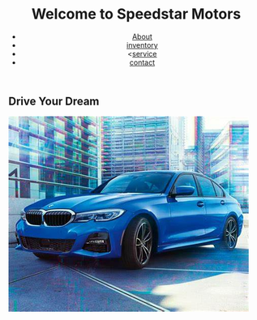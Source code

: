 <DOCTYPE html>
<html lang="en">
<head>
  <title>Speedstar Motors</title>
</head>
<header>
  <h1>Welcome to Speedstar Motors</h1>
<nav>
  <ul>
 <li><a href="about">About</a></li>
  <li><a href="inventory">inventory</a></li>
  <li><<a href="services">service</a></li>
  <li><a href="contact">contact</a></li>
  </ul>
</nav>
</header>
<main>
  <h2>Drive Your Dream</h2>
  <img src="car1.jpg"
</main>
